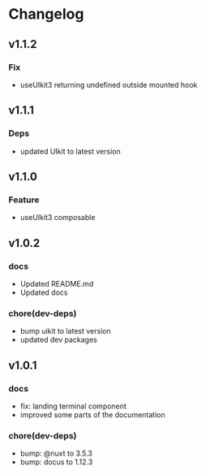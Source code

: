 # Changelog

## v1.1.2

### Fix

- useUIkit3 returning undefined outside mounted hook

## v1.1.1

### Deps

- updated UIkit to latest version

## v1.1.0

### Feature

- useUIkit3 composable

## v1.0.2

### docs

- Updated README.md
- Updated docs

### chore(dev-deps)

- bump uikit to latest version
- updated dev packages

## v1.0.1

### docs

- fix: landing terminal component
- improved some parts of the documentation

### chore(dev-deps)

- bump: @nuxt to 3.5.3
- bump: docus to 1.12.3
